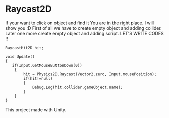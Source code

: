 # Raycast2D
If your want to click on object and find it You are in the right place. I will show you :D
First of all we have to create empty object and adding collider. Later one more create empty object and adding script.
 LET'S WRİTE CODES !! 

    RaycastHit2D hit;

    void Update()
    {
       if(Input.GetMouseButtonDown(0))
        {
            hit = Physics2D.Raycast(Vector2.zero, Input.mousePosition);
            if(hit!=null)
            {
                Debug.Log(hit.collider.gameObject.name);
            }
        }
    }

This project made with Unity.
